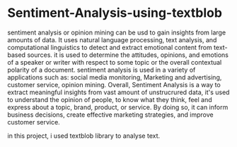 # Sentiment-Analysis-using-textblob
sentiment analysis or opinion mining can be usd to gain insights from large amounts of data. It uses natural language processing, text analysis, and computational linguistics to detect and extract emotional content from text-based sources. it is used to determine the attitudes, opinions, and emotions of a speaker or writer with respect to some topic or the overall contextual polarity of a document.
sentiment analysis  is used in a variety of applications such as: social media monitoring, Marketing and advertising, customer service, opinion mining.
Overall, Sentiment Analysis is a way to extract meaningful insights from vast amount of unstrucrured data, it's used to understand the opinion of people, to know what they think, feel and express about a topic, brand, product, or service. By doing so, it can inform business decisions, create effective marketing strategies, and improve customer service.

in this project, i used textblob library to analyse text.
